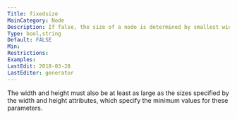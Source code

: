```yaml
---
Title: fixedsize
MainCategory: Node
Description: If false, the size of a node is determined by smallest width and height needed to contain its label and image, if any, with a margin specified by the margin attribute.
Type: bool,string
Default: FALSE
Min: 
Restrictions: 
Examples: 
LastEdit: 2018-03-28
LastEditor: generator
---
```


The width and height must also be at least as large as the sizes specified by the width and height attributes, which specify the minimum values for these parameters.
